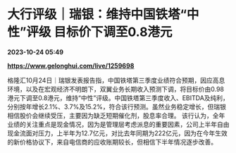 # 大行评级｜瑞银：维持中国铁塔“中性”评级 目标价下调至0.8港元

**2023-10-24 05:49**

**https://www.gelonghui.com/live/1259698**

格隆汇10月24日｜瑞银发表报告指，中国铁塔第三季度业绩符合预期，因应高息环境，以及在宏观经济不明朗下，双翼业务长期收入预测下调，将目标价由0.98港元下调至0.8港元，维持“中性”评级。中国铁塔第三季度收入、EBITDA及纯利，分别按年增长2.1%、3.7%及15.2%，符合该行预测。虽然业务稳定增长，但瑞银相信股价会继续受压，主要因为缺乏短期催化剂，股息率合理。 该行认为，全年业绩的关注重点是现金情况，因为是管理层考虑派息的重要因素，公司上半年自由现金流面对压力，上半年为12.7亿元，对比去年同期为222亿元，因为在今年生效的新价格协议下，来自电信商的应收账期较长，但相信下半年情况逐步改善。